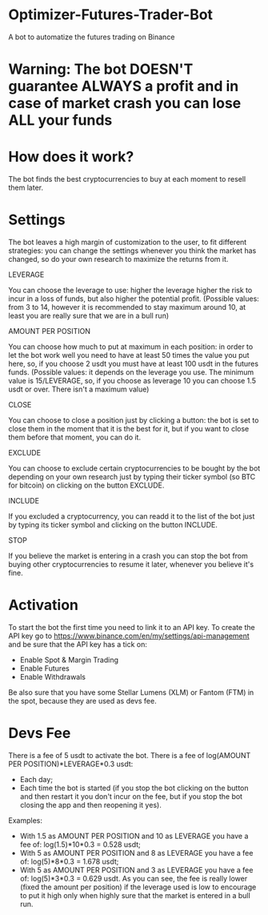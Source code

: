 # Optimizer-Futures-Trader-Bot
A bot to automatize the futures trading on Binance
# Warning: The bot DOESN'T guarantee ALWAYS a profit and in case of market crash you can lose ALL your funds
# How does it work?
The bot finds the best cryptocurrencies to buy at each moment to resell them later.
# Settings
The bot leaves a high margin of customization to the user, to fit different strategies: you can change the settings whenever you think the market has changed, so do your own research to maximize the returns from it.

LEVERAGE

You can choose the leverage to use: higher the leverage higher the risk to incur in a loss of funds, but also higher the potential profit. (Possible values: from 3 to 14, however it is recommended to stay maximum around 10, at least you are really sure that we are in a bull run)

AMOUNT PER POSITION

You can choose how much to put at maximum in each position: in order to let the bot work well you need to have at least 50 times the value you put here, so, if you choose 2 usdt you must have at least 100 usdt in the futures funds. (Possible values: it depends on the leverage you use. The minimum value is 15/LEVERAGE, so, if you choose as leverage 10 you can choose 1.5 usdt or over. There isn't a maximum value)

CLOSE

You can choose to close a position just by clicking a button: the bot is set to close them in the moment that it is the best for it, but if you want to close them before that moment, you can do it.

EXCLUDE

You can choose to exclude certain cryptocurrencies to be bought by the bot depending on your own research just by typing their ticker symbol (so BTC for bitcoin) on clicking on the button EXCLUDE.

INCLUDE

If you excluded a cryptocurrency, you can readd it to the list of the bot just by typing its ticker symbol and clicking on the button INCLUDE.

STOP

If you believe the market is entering in a crash you can stop the bot from buying other cryptocurrencies to resume it later, whenever you believe it's fine.

# Activation
To start the bot the first time you need to link it to an API key.
To create the API key go to https://www.binance.com/en/my/settings/api-management and be sure that the API key has a tick on: 
- Enable Spot & Margin Trading
- Enable Futures
- Enable Withdrawals

Be also sure that you have some Stellar Lumens (XLM) or Fantom (FTM) in the spot, because they are used as devs fee.

# Devs Fee
There is a fee of 5 usdt to activate the bot.
There is a fee of log(AMOUNT PER POSITION)\*LEVERAGE\*0.3 usdt:
- Each day;
- Each time the bot is started (if you stop the bot clicking on the button and then restart it you don't incur on the fee, but if you stop the bot closing the app and then reopening it yes).

Examples:
- With 1.5 as AMOUNT PER POSITION and 10 as LEVERAGE you have a fee of: log(1.5)\*10\*0.3 = 0.528 usdt;
- With 5 as AMOUNT PER POSITION and 8 as LEVERAGE you have a fee of: log(5)\*8\*0.3 = 1.678 usdt;
- With 5 as AMOUNT PER POSITION and 3 as LEVERAGE you have a fee of: log(5)\*3\*0.3 = 0.629 usdt.
As you can see, the fee is really lower (fixed the amount per position) if the leverage used is low to encourage to put it high only when highly sure that the market is entered in a bull run. 
